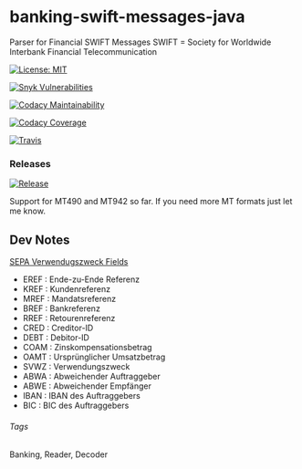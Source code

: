 # banking-swift-messages-java
Parser for Financial SWIFT Messages
SWIFT = Society for Worldwide Interbank Financial Telecommunication

[![License: MIT](https://img.shields.io/badge/License-MIT-blue.svg)](https://opensource.org/licenses/MIT)

[![Snyk Vulnerabilities](https://snyk.io/test/github/qoomon/banking-swift-messages-java/badge.svg)](https://snyk.io/test/github/qoomon/banking-swift-messages-java)

[![Codacy Maintainability](https://img.shields.io/codeclimate/maintainability/qoomon/banking-swift-messages-java.svg)](https://codeclimate.com/github/qoomon/banking-swift-messages-java)

[![Codacy Coverage](https://img.shields.io/codeclimate/coverage/qoomon/banking-swift-messages-java.svg)](https://codeclimate.com/github/qoomon/banking-swift-messages-java)

[![Travis](https://img.shields.io/travis/qoomon/banking-swift-messages-java.svg)](https://travis-ci.org/qoomon/banking-swift-messages-java)


### Releases

[![Release](https://jitpack.io/v/qoomon/banking-swift-messages-java.svg)](https://jitpack.io/#qoomon/banking-swift-messages-java)


Support for MT490 and MT942 so far.
If you need more MT formats just let me know.


## Dev Notes
[SEPA Verwendugszweck Fields](https://www.hettwer-beratung.de/sepa-spezialwissen/sepa-technische-anforderungen/sepa-gesch%C3%A4ftsvorfallcodes-gvc-mt-940/)
* EREF : Ende-zu-Ende Referenz
* KREF : Kundenreferenz
* MREF : Mandatsreferenz
* BREF : Bankreferenz
* RREF : Retourenreferenz
* CRED : Creditor-ID
* DEBT : Debitor-ID
* COAM : Zinskompensationsbetrag
* OAMT : Ursprünglicher Umsatzbetrag
* SVWZ : Verwendungszweck
* ABWA : Abweichender Auftraggeber
* ABWE : Abweichender Empfänger
* IBAN : IBAN des Auftraggebers
* BIC : BIC des Auftraggebers

###### Tags
Banking, Reader, Decoder
